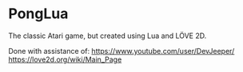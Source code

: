 # PongLua
The classic Atari game, but created using Lua and LÖVE 2D.

Done with assistance of:
https://www.youtube.com/user/DevJeeper/
https://love2d.org/wiki/Main_Page
